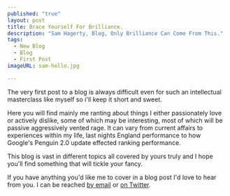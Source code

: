 ```yaml
---
published: "true"
layout: post
title: Brace Yourself For Brilliance.
description: "Sam Hagerty, Blog, Only Brilliance Can Come From This."
tags: 
  - New Blog
  - Blog
  - First Post
imageURL: sam-hello.jpg

---
```


The very first post to a blog is always difficult even for such an intellectual masterclass like myself so i'll keep it short and sweet.

Here you will find mainly me ranting about things I either passionately love or actively dislike, some of which may be interesting, most of which will be passive aggressively vented rage. It can vary from current affairs to experiences within my life, last nights England performance to how Google's Penguin 2.0 update effected ranking performance. 

This blog is vast in different topics all covered by yours truly and I hope you'll find something that will tickle your fancy.

If you have anything you'd like me to cover in a blog post I'd love to hear from you. I can be reached [by email](mailto:samhagerty@gmail.com) or [on Twitter](http://twitter.com/SamSteveHagerty).
